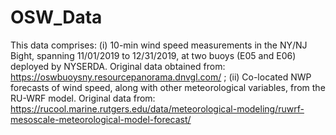 # OSW_Data
This data comprises: (i) 10-min wind speed measurements in the NY/NJ Bight, spanning 11/01/2019 to 12/31/2019, at two buoys (E05 and E06) deployed by NYSERDA. Original data obtained from: https://oswbuoysny.resourcepanorama.dnvgl.com/ ; (ii) Co-located NWP forecasts of wind speed, along with other meteorological variables, from the RU-WRF model. Original data from: https://rucool.marine.rutgers.edu/data/meteorological-modeling/ruwrf-mesoscale-meteorological-model-forecast/ 

